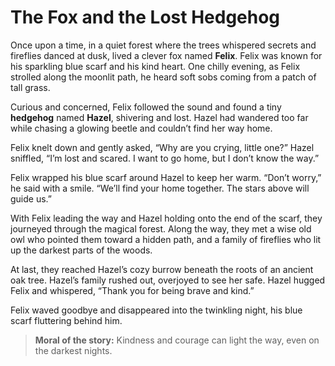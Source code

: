 # The Fox and the Lost Hedgehog

Once upon a time, in a quiet forest where the trees whispered secrets and fireflies danced at dusk, lived a clever fox named **Felix**. Felix was known for his sparkling blue scarf and his kind heart. One chilly evening, as Felix strolled along the moonlit path, he heard soft sobs coming from a patch of tall grass.

Curious and concerned, Felix followed the sound and found a tiny **hedgehog** named **Hazel**, shivering and lost. Hazel had wandered too far while chasing a glowing beetle and couldn’t find her way home.

Felix knelt down and gently asked, “Why are you crying, little one?” Hazel sniffled, “I’m lost and scared. I want to go home, but I don’t know the way.”

Felix wrapped his blue scarf around Hazel to keep her warm. “Don’t worry,” he said with a smile. “We’ll find your home together. The stars above will guide us.”

With Felix leading the way and Hazel holding onto the end of the scarf, they journeyed through the magical forest. Along the way, they met a wise old owl who pointed them toward a hidden path, and a family of fireflies who lit up the darkest parts of the woods.

At last, they reached Hazel’s cozy burrow beneath the roots of an ancient oak tree. Hazel’s family rushed out, overjoyed to see her safe. Hazel hugged Felix and whispered, “Thank you for being brave and kind.”

Felix waved goodbye and disappeared into the twinkling night, his blue scarf fluttering behind him.

> **Moral of the story:** Kindness and courage can light the way, even on the darkest nights.

